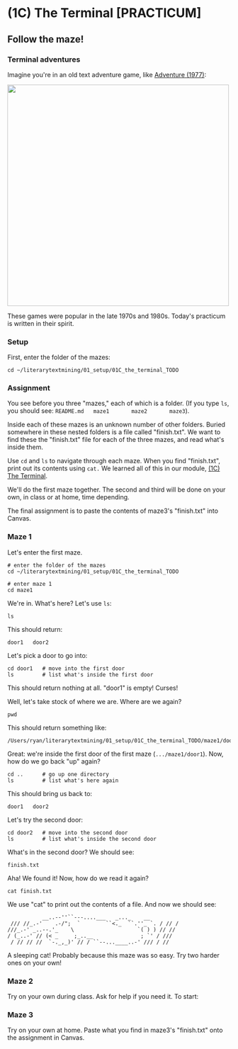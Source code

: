 # (1C) The Terminal [PRACTICUM]

## Follow the maze!

### Terminal adventures

Imagine you're in an old text adventure game, like [Adventure (1977)](https://en.wikipedia.org/wiki/Interactive_fiction#Adventure):

<img src="https://upload.wikimedia.org/wikipedia/commons/2/25/ADVENT_--_Crowther_Woods.png" width=500>

These games were popular in the late 1970s and 1980s. Today's practicum is written in their spirit.

### Setup

First, enter the folder of the mazes:

```
cd ~/literarytextmining/01_setup/01C_the_terminal_TODO
```

### Assignment

You see before you three "mazes," each of which is a folder.
(If you type `ls`, you should see: `README.md	maze1		maze2		maze3`).

Inside each of these mazes is an unknown number of other folders. Buried somewhere in these nested folders is a file called "finish.txt". We want to find these the "finish.txt" file for each of the three mazes, and read what's inside them.

Use `cd` and `ls` to navigate through each maze.  When you find "finish.txt", print out its contents using `cat.` We learned all of this in our module, [(1C) The Terminal](01C_the_terminal).

We'll do the first maze together. The second and third will be done on your own, in class or at home, time depending.

The final assignment is to paste the contents of maze3's "finish.txt" into Canvas.

### Maze 1

Let's enter the first maze.

```
# enter the folder of the mazes
cd ~/literarytextmining/01_setup/01C_the_terminal_TODO

# enter maze 1
cd maze1
```

We're in. What's here? Let's use `ls`:

```
ls
```

This should return:

```
door1	door2
```

Let's pick a door to go into:

```
cd door1   # move into the first door
ls         # list what's inside the first door
```

This should return nothing at all. "door1" is empty! Curses!

Well, let's take stock of where we are. Where are we again?

```
pwd
```

This should return something like:

```
/Users/ryan/literarytextmining/01_setup/01C_the_terminal_TODO/maze1/door1
```

Great: we're inside the first door of the first maze (`.../maze1/door1`). Now, how do we go back "up" again?

```
cd ..      # go up one directory
ls         # list what's here again
```

This should bring us back to:

```
door1	door2
```

Let's try the second door:

```
cd door2   # move into the second door
ls         # list what's inside the second door
```

What's in the second door? We should see:

```
finish.txt
```

Aha! We found it! Now, how do we read it again?

```
cat finish.txt
```

We use "cat" to print out the contents of a file. And now we should see:

```
           __..--''``---....___   _..._    __
 /// //_.-'    .-/";  `        ``<._  ``.''_ `. / // /
///_.-' _..--.'_    \                    `( ) ) // //
/ (_..-' // (< _     ;_..__               ; `' / ///
 / // // //  `-._,_)' // / ``--...____..-' /// / //
```

A sleeping cat! Probably because this maze was so easy. Try two harder ones on your own!

### Maze 2

Try on your own during class. Ask for help if you need it. To start:

### Maze 3

Try on your own at home. Paste what you find in maze3's "finish.txt" onto the assignment in Canvas.